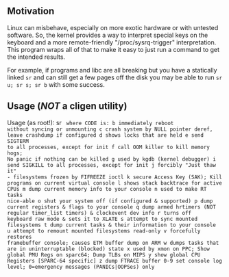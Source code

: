 Motivation
----------

Linux can misbehave, especially on more exotic hardware or with untested
software.  So, the kernel provides a way to interpret special keys on the
keyboard and a more remote-friendly "/proc/sysrq-trigger" interpretation.
This program wraps all of that to make it easy to just run a command to
get the intended results.

For example, if programs and libc are all breaking but you have a statically
linked `sr` and can still get a few pages off the disk you may be able to run
`sr u; sr s; sr b` with some success.

Usage (***NOT*** a cligen utility)
-----
Usage (as root!):
  sr <CODE>
where CODE is:
  b  immediately reboot without syncing or unmounting
  c  crash system by NULL pointer deref, leave crashdump if configured
  d  shows locks that are held
  e  send SIGTERM to all processes, except for init
  f  call OOM killer to kill memory hogs; No panic if nothing can be killed
  g  used by kgdb (kernel debugger)
  i  send SIGKILL to all processes, except for init
  j  forcibly "Just thaw it" - filesystems frozen by FIFREEZE ioctl
  k  secure Access Key (SAK); Kill programs on current virtual console
  l  shows stack backtrace for active CPUs
  m  dump current memory info to your console
  n  used to make RT tasks nice-able
  o  shut your system off (if configured & supported)
  p  dump current registers & flags to your console
  q  dump armed hrtimers (NOT regular timer_list timers) & clockevent dev info
  r  turns off keyboard raw mode & sets it to XLATE
  s  attempt to sync mounted filesystems
  t  dump current tasks & their information to your console
  u  attempt to remount mounted filesystems read-only
  v  forcefully restores framebuffer console; causes ETM buffer dump on ARM
  w  dumps tasks that are in uninterruptable (blocked) state
  x  used by xmon on PPC; Show global PMU Regs on sparc64; Dump TLBs on MIPS
  y  show global CPU Registers [SPARC-64 specific]
  z  dump FTRACE buffer
 0-9 set console log level; 0=emergency messages (PANICs|OOPSes) only
